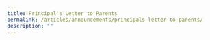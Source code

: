 ```yaml
---
title: Principal's Letter to Parents
permalink: /articles/announcements/principals-letter-to-parents/
description: ""
---
```


